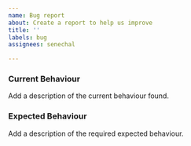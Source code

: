```yaml
---
name: Bug report
about: Create a report to help us improve
title: ''
labels: bug
assignees: senechal

---
```


### Current Behaviour
Add a description of the current behaviour found.
### Expected Behaviour
Add a description of the required expected behaviour.

